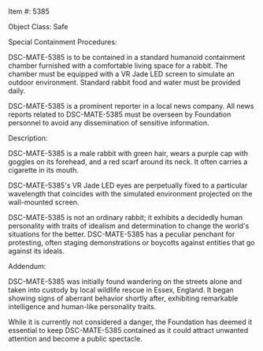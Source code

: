 Item #: 5385

Object Class: Safe

Special Containment Procedures:

DSC-MATE-5385 is to be contained in a standard humanoid containment chamber furnished with a comfortable living space for a rabbit. The chamber must be equipped with a VR Jade LED screen to simulate an outdoor environment. Standard rabbit food and water must be provided daily.

DSC-MATE-5385 is a prominent reporter in a local news company. All news reports related to DSC-MATE-5385 must be overseen by Foundation personnel to avoid any dissemination of sensitive information.

Description:

DSC-MATE-5385 is a male rabbit with green hair, wears a purple cap with goggles on its forehead, and a red scarf around its neck. It often carries a cigarette in its mouth.

DSC-MATE-5385's VR Jade LED eyes are perpetually fixed to a particular wavelength that coincides with the simulated environment projected on the wall-mounted screen.

DSC-MATE-5385 is not an ordinary rabbit; it exhibits a decidedly human personality with traits of idealism and determination to change the world's situations for the better. DSC-MATE-5385 has a peculiar penchant for protesting, often staging demonstrations or boycotts against entities that go against its ideals.

Addendum:

DSC-MATE-5385 was initially found wandering on the streets alone and taken into custody by local wildlife rescue in Essex, England. It began showing signs of aberrant behavior shortly after, exhibiting remarkable intelligence and human-like personality traits.

While it is currently not considered a danger, the Foundation has deemed it essential to keep DSC-MATE-5385 contained as it could attract unwanted attention and become a public spectacle.